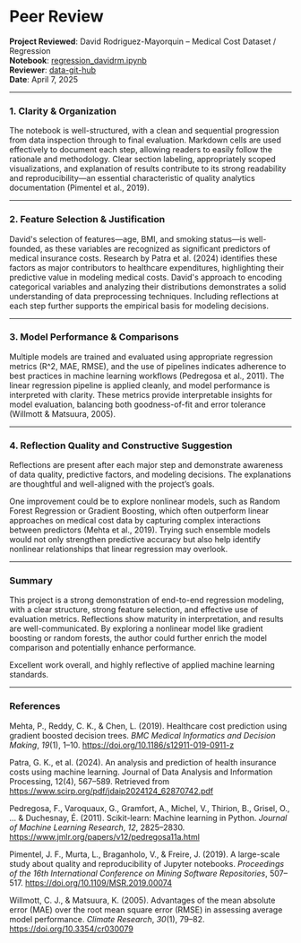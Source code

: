 # Peer Review

**Project Reviewed**: David Rodriguez-Mayorquin – Medical Cost Dataset / Regression  
**Notebook**: [regression_davidrm.ipynb](https://github.com/drodmay1/ml_regression_davidrm/blob/main/regression_davidrm.ipynb)  
**Reviewer**: [data-git-hub](https://github.com/Data-Git-Hub)  
**Date**: April 7, 2025  

---

### 1. Clarity & Organization

The notebook is well-structured, with a clean and sequential progression from data inspection through to final evaluation. Markdown cells are used effectively to document each step, allowing readers to easily follow the rationale and methodology. Clear section labeling, appropriately scoped visualizations, and explanation of results contribute to its strong readability and reproducibility—an essential characteristic of quality analytics documentation (Pimentel et al., 2019). <br>

---

### 2. Feature Selection & Justification

David's selection of features—age, BMI, and smoking status—is well-founded, as these variables are recognized as significant predictors of medical insurance costs. Research by Patra et al. (2024) identifies these factors as major contributors to healthcare expenditures, highlighting their predictive value in modeling medical costs. David's approach to encoding categorical variables and analyzing their distributions demonstrates a solid understanding of data preprocessing techniques. Including reflections at each step further supports the empirical basis for modeling decisions.​  <br>

---

### 3. Model Performance & Comparisons

Multiple models are trained and evaluated using appropriate regression metrics (R^2, MAE, RMSE), and the use of pipelines indicates adherence to best practices in machine learning workflows (Pedregosa et al., 2011). The linear regression pipeline is applied cleanly, and model performance is interpreted with clarity. These metrics provide interpretable insights for model evaluation, balancing both goodness-of-fit and error tolerance (Willmott & Matsuura, 2005). <br>

---

### 4. Reflection Quality and Constructive Suggestion

Reflections are present after each major step and demonstrate awareness of data quality, predictive factors, and modeling decisions. The explanations are thoughtful and well-aligned with the project’s goals. <br>

One improvement could be to explore nonlinear models, such as Random Forest Regression or Gradient Boosting, which often outperform linear approaches on medical cost data by capturing complex interactions between predictors (Mehta et al., 2019). Trying such ensemble models would not only strengthen predictive accuracy but also help identify nonlinear relationships that linear regression may overlook. <br>

---

### Summary

This project is a strong demonstration of end-to-end regression modeling, with a clear structure, strong feature selection, and effective use of evaluation metrics. Reflections show maturity in interpretation, and results are well-communicated. By exploring a nonlinear model like gradient boosting or random forests, the author could further enrich the model comparison and potentially enhance performance. <br>

Excellent work overall, and highly reflective of applied machine learning standards. <br>

---

### References

Mehta, P., Reddy, C. K., & Chen, L. (2019). Healthcare cost prediction using gradient boosted decision trees. *BMC Medical Informatics and Decision Making*, *19*(1), 1–10. https://doi.org/10.1186/s12911-019-0911-z <br>

Patra, G. K., et al. (2024). An analysis and prediction of health insurance costs using machine learning. Journal of Data Analysis and Information Processing, 12(4), 567–589. Retrieved from https://www.scirp.org/pdf/jdaip2024124_62870742.pdf <br>

Pedregosa, F., Varoquaux, G., Gramfort, A., Michel, V., Thirion, B., Grisel, O., ... & Duchesnay, É. (2011). Scikit-learn: Machine learning in Python. *Journal of Machine Learning Research*, *12*, 2825–2830. https://www.jmlr.org/papers/v12/pedregosa11a.html <br>

Pimentel, J. F., Murta, L., Braganholo, V., & Freire, J. (2019). A large-scale study about quality and reproducibility of Jupyter notebooks. *Proceedings of the 16th International Conference on Mining Software Repositories*, 507–517. https://doi.org/10.1109/MSR.2019.00074 <br>

Willmott, C. J., & Matsuura, K. (2005). Advantages of the mean absolute error (MAE) over the root mean square error (RMSE) in assessing average model performance. *Climate Research*, *30*(1), 79–82. https://doi.org/10.3354/cr030079 <br>